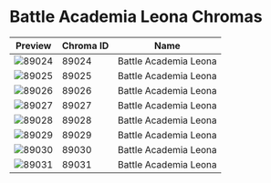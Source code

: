 # Battle Academia Leona Chromas



| Preview | Chroma ID | Name |
|---------|-----------|------|
| ![89024](https://raw.communitydragon.org/latest/plugins/rcp-be-lol-game-data/global/default/v1/champion-chroma-images/89/89024.png) | 89024 | Battle Academia Leona |
| ![89025](https://raw.communitydragon.org/latest/plugins/rcp-be-lol-game-data/global/default/v1/champion-chroma-images/89/89025.png) | 89025 | Battle Academia Leona |
| ![89026](https://raw.communitydragon.org/latest/plugins/rcp-be-lol-game-data/global/default/v1/champion-chroma-images/89/89026.png) | 89026 | Battle Academia Leona |
| ![89027](https://raw.communitydragon.org/latest/plugins/rcp-be-lol-game-data/global/default/v1/champion-chroma-images/89/89027.png) | 89027 | Battle Academia Leona |
| ![89028](https://raw.communitydragon.org/latest/plugins/rcp-be-lol-game-data/global/default/v1/champion-chroma-images/89/89028.png) | 89028 | Battle Academia Leona |
| ![89029](https://raw.communitydragon.org/latest/plugins/rcp-be-lol-game-data/global/default/v1/champion-chroma-images/89/89029.png) | 89029 | Battle Academia Leona |
| ![89030](https://raw.communitydragon.org/latest/plugins/rcp-be-lol-game-data/global/default/v1/champion-chroma-images/89/89030.png) | 89030 | Battle Academia Leona |
| ![89031](https://raw.communitydragon.org/latest/plugins/rcp-be-lol-game-data/global/default/v1/champion-chroma-images/89/89031.png) | 89031 | Battle Academia Leona |